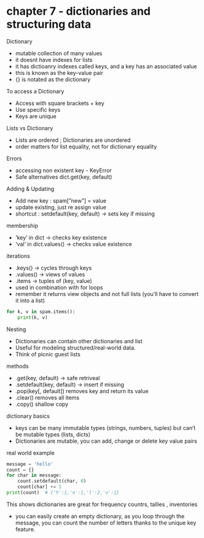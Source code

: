 # chapter 7 - dictionaries and structuring data

Dictionary

- mutable collection of many values
- it doesnt have indexes for lists
- it has dictioanry indexes called keys, and a key has an associated value
- this is known as the key-value pair
- {} is notated as the dictionary

To access a Dictionary

- Access with square brackets + key
- Use specific keys
- Keys are unique

Lists vs Dictionary

- Lists are ordered ; Dictionaries are unordered
- order matters for list equality, not for dictionary equality

Errors

- accessing non existent key - KeyError
- Safe alternatives dict.get(key, default)

Adding & Updating

- Add new key : spam[”new”] = value
- update existing, just re assign value
- shortcut : setdefault(key, default) → sets key if missing

membership

- ‘key’ in dict → checks key existence
- ‘val’ in dict.values() → checks value existence

iterations

- .keys() → cycles through keys
- .values() → views of values
- .items → tuples of (key, value)
- used in combination with for loops
- remember it returns view objects and not full lists (you’ll have to convert it into a list)

```python
for k, v in spam.items():
    print(k, v)
```

Nesting

- Dictionaries can contain other dictionaries and list
- Useful for modeling structured/real-world data.
- Think of picnic guest lists

methods

- .get(key, default) → safe retriveal
- .setdefault(key, default) → insert if missing
- .pop(key[, default]) removes key and return its value
- .clear() removes all items
- .copy() shallow copy

dictionary basics

- keys can be many immutable types (strings, numbers, tuples) but can’t be mutable types (lists, dicts)
- Dictionaries are mutable, you can add, change or delete key value pairs

real world example

```python
message = 'hello'
count = {}
for char in message:
    count.setdefault(char, 0)
    count[char] += 1
print(count)  # {'h':1,'e':1,'l':2,'o':1}

```

This shows dictionaries are great for frequency countrs, tallies , inventories

- you can easily create an empty dictionary, as you loop through the message, you can count the number of letters thanks to the unique key feature.